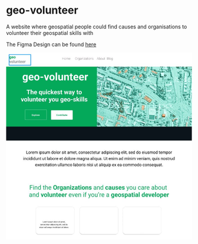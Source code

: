 # geo-volunteer
A website where geospatial people could find causes and organisations to volunteer their geospatial skills with

The Figma Design can be found [here](https://www.figma.com/file/p3m0RuxVrE2nxoeqf35KxJ/Geo-Volunteer?node-id=0%3A1)

![Design](/geo-volunteer/design/figma_design.JPG)